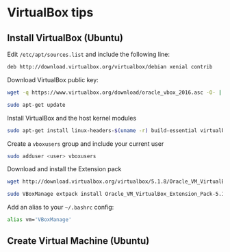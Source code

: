 # VirtualBox tips

## Install VirtualBox (Ubuntu)

Edit ```/etc/apt/sources.list``` and include the following line:

```bash
deb http://download.virtualbox.org/virtualbox/debian xenial contrib
```

Download VirtualBox public key:

```bash
wget -q https://www.virtualbox.org/download/oracle_vbox_2016.asc -O- | sudo apt-key add -
```

```bash
sudo apt-get update
```

Install VirtualBox and the host kernel modules 

```bash
sudo apt-get install linux-headers-$(uname -r) build-essential virtualbox-5.1 dkms
```

Create a ```vboxusers``` group and include your current user <user>

```bash
sudo adduser <user> vboxusers
```

Download and install the Extension pack

```bash
wget http://download.virtualbox.org/virtualbox/5.1.8/Oracle_VM_VirtualBox_Extension_Pack-5.1.8-111374.vbox-extpack
```

```bash
sudo VBoxManage extpack install Oracle_VM_VirtualBox_Extension_Pack-5.1.8-111374.vbox-extpack
```

Add an alias to your ```~/.bashrc``` config:

```bash
alias vm='VBoxManage'
```

## Create Virtual Machine (Ubuntu)


```bash



```
